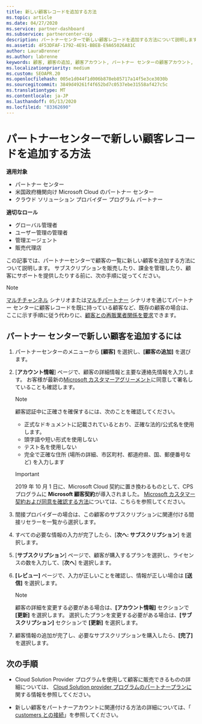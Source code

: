 ```yaml
---
title: 新しい顧客レコードを追加する方法
ms.topic: article
ms.date: 04/27/2020
ms.service: partner-dashboard
ms.subservice: partnercenter-csp
description: パートナーセンターで新しい顧客レコードを追加する方法について説明します。 その後、顧客のサブスクリプションを販売したり、請求を管理したり、カスタマーサポートを提供したりすることができます。
ms.assetid: 4F53DFAF-1792-4E91-BBEB-E9A65026A81C
author: LauraBrenner
ms.author: labrenne
keywords: 顧客, 顧客の追加, 顧客アカウント, パートナー センターの顧客アカウント, お客様, お客様の追加, 顧客アカウントの作成
ms.localizationpriority: medium
ms.custom: SEOAPR.20
ms.openlocfilehash: 005e1d044f1d006b878eb85717a14f5e3ce3030b
ms.sourcegitcommit: 3849d49261f4f652bd7c0537ebe31558af427c5c
ms.translationtype: MT
ms.contentlocale: ja-JP
ms.lasthandoff: 05/13/2020
ms.locfileid: "83362690"
---
```

# <a name="how-to-add-a-new-customer-record-in-partner-center"></a>パートナーセンターで新しい顧客レコードを追加する方法

**適用対象**

- パートナー センター
- 米国政府機関向け Microsoft Cloud のパートナー センター
- クラウド ソリューション プロバイダー プログラム パートナー

**適切なロール**

- グローバル管理者
- ユーザー管理の管理者
- 管理エージェント
- 販売代理店

この記事では、パートナーセンターで顧客の一覧に新しい顧客を追加する方法について説明します。 サブスクリプションを販売したり、課金を管理したり、顧客にサポートを提供したりする前に、次の手順に従ってください。

>[!NOTE]
>[マルチチャンネル](multichannel.md) シナリオまたは[マルチパートナー](multipartner.md) シナリオを通じてパートナー センターに顧客レコードを既に持っている顧客など、既存の顧客の場合は、ここに示す手順に従う代わりに、[顧客との再販業者関係を要求](request-a-relationship-with-a-customer.md)できます。

## <a name="to-add-a-new-customer-in-partner-center"></a>パートナー センターで新しい顧客を追加するには

1. パートナーセンターのメニューから **[顧客]** を選択し、**[顧客の追加]** を選びます。

2. [**アカウント情報**] ページで、顧客の詳細情報と主要な連絡先情報を入力します。 お客様が最新の[Microsoft カスタマーアグリーメント](agreements.md)に同意して署名していることも確認します。

   >[!NOTE]
   >
   >顧客認証中に正確さを確保するには、次のことを確認してください。
   >
   >- 正式なドキュメントに記載されているとおり、正確な法的/公式名を使用します。
   >- 頭字語や短い形式を使用しない
   >- テスト名を使用しない
   >- 完全で正確な住所 (場所の詳細、市区町村、都道府県、国、郵便番号など) を入力します

   >[!IMPORTANT]
   > 2019 年 10 月 1 日に、Microsoft Cloud 契約に置き換わるものとして、CPS プログラムに **Microsoft 顧客契約**が導入されました。 [Microsoft カスタマー契約および同意を確認する方法](confirm-customer-agreement.md)については、こちらを参照してください。
  
3. 間接プロバイダーの場合は、この顧客のサブスクリプションに関連付ける間接リセラーを一覧から選択します。

4. すべての必要な情報の入力が完了したら、[**次へ: サブスクリプション**] を選択します。

5. [**サブスクリプション**] ページで、顧客が購入するプランを選択し、ライセンスの数を入力して、[**次へ**] を選択します。

6. **[レビュー]** ページで、入力が正しいことを確認し、情報が正しい場合は **[送信]** を選択します。

   >[!NOTE]
   >顧客の詳細を変更する必要がある場合は、**[アカウント情報]** セクションで **[更新]** を選択します。 選択したプランを変更する必要がある場合は、**[サブスクリプション]** セクションで **[更新]** を選択します。

7. 顧客情報の追加が完了し、必要なサブスクリプションを購入したら、**[完了]** を選択します。

## <a name="next-steps"></a>次の手順

- Cloud Solution Provider プログラムを使用して顧客に販売できるものの詳細については、 [Cloud Solution provider プログラムのパートナープランに](csp-offers.md)関する情報を参照してください。

- 新しい顧客をパートナーアカウントに関連付ける方法の詳細については、「 [customers との接続](customer-accounts.md)」を参照してください。
